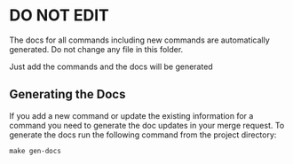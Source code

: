 # DO NOT EDIT

The docs for all commands including new commands are automatically generated. Do not change any file in this folder.

Just add the commands and the docs will be generated

## Generating the Docs

If you add a new command or update the existing information for a command you need to generate the doc updates in your merge request. To generate the docs run the following command from the project directory:

```shell
make gen-docs
```
